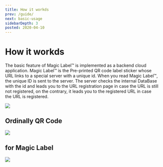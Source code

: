 ```yaml
---
title: How it workds
prev: /guide/
next: basic-usage
sidebarDepth: 3
posted: 2020-04-10
---
```

# How it workds
The basic feature of Magic Label™ is implemented as a  backend cloud application.
Magic Label™ is the Pre-printed QR code label sticker whose URL links to a special server with a unique id.
When you read Magic Label™, the unique ID is sent to the server.
The server checks the internal DataBase with the id and leads you to the URL registration page in case the URL is still not registered, on the contrary, it leads you to the registered URL in case the URL is registered.

<!-- mermaids/01.txt -->
<img src="https://kroki.io/mermaid/svg/eNpLL0osyFAIceFSAILMFEON6KDUxBQF38T0zGQFn8Sk1JxYTQVdXbsaT5eazBSj6tAgH4Wi1PTM4pLUotQU-1qwXGVqMVDSRCM6PV-hBIgyUhWA6mI1oYYagRXl5QPVmGpEI0woSizJzM9TKEhMTwWqBQC-gyv7">


## Ordinally QR Code
<!-- mermaids/02.txt -->
<img src="https://kroki.io/mermaid/svg/eNplj0sOwyAMRPc5hS_QC7CI1M-yG6h6ABes1pUgqYG0xy-CZBHh5cwbjx3pkylYujA-Bf0AZR7TDzhEdgTpReBoYUvVmVESW54xJDijJ8FOPsn0jSRVp-CGDtCmk44QOVFD29rDOGqj4GYxbAFtithcBUIpSwCEu7nuY2u_gnf2M6SpvrBRq1mwVrmn6hF_OVVVLw==">

## for Magic Label
<img src="https://kroki.io/mermaid/svg/eNrtU8tOw0AMvOcrfEf8QA5FDbkglSJa9cDR3bhhUbIbvE7h89lH2iYKBT6APXrG47FH6-i9J6Oo1Fgzthn4t7efoI3TFYG8ElR01Ioi0iGLVrpDI3CPLTHOygXbD0cc62SqbEZ4xForWOGemuw8binUaGLYUTWX3BIfB8VxuSyuD1mC00KpvrZCYL3CYDkHFDhodgJOoUmkBN0uFiN7OWw9Ds-byBgBnnaSYpKeDSDsNiuwh8kicJPo8FBOZww3yuGtbzsQO19_YHhuWv5C_cOc1OJ7yyKPfO28z1o7IabqLnLKYqS9tpdDNXSQMCD0rp-memffjiQKY9ddsRtQ7za4nns6mQmsHzJypKypYkhgGRr0Lf9pwQu57-M6AfO8vJBmUhIsXbTj-af-07_5pSFkkH0BVIhO0w==">
